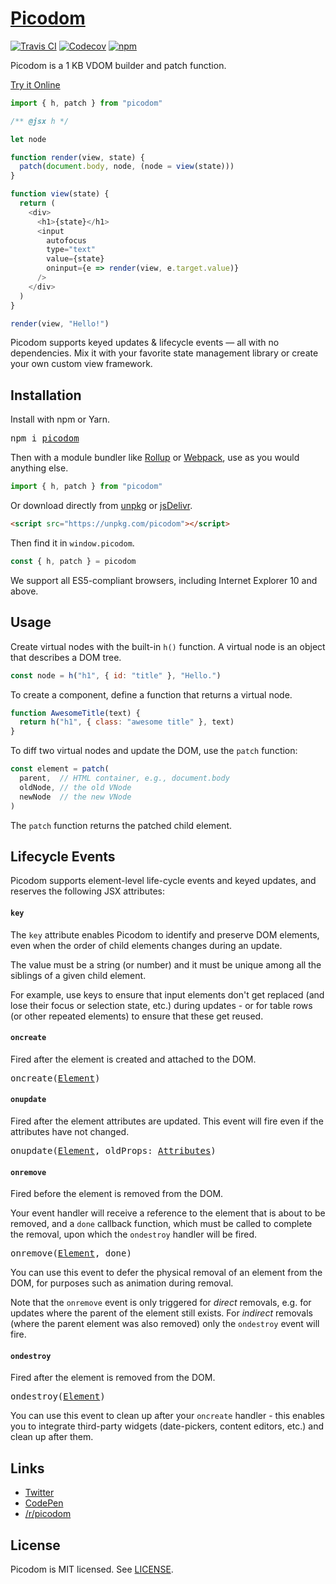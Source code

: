 # [Picodom](https://codepen.io/picodom)
[![Travis CI](https://img.shields.io/travis/picodom/picodom/master.svg)](https://travis-ci.org/picodom/picodom)
[![Codecov](https://img.shields.io/codecov/c/github/picodom/picodom/master.svg)](https://codecov.io/gh/picodom/picodom)
[![npm](https://img.shields.io/npm/v/picodom.svg)](https://www.npmjs.org/package/picodom)

Picodom is a 1 KB VDOM builder and patch function.

[Try it Online](https://codepen.io/picodom/pen/BRbJpG?editors=0010)

```js
import { h, patch } from "picodom"

/** @jsx h */

let node

function render(view, state) {
  patch(document.body, node, (node = view(state)))
}

function view(state) {
  return (
    <div>
      <h1>{state}</h1>
      <input
        autofocus
        type="text"
        value={state}
        oninput={e => render(view, e.target.value)}
      />
    </div>
  )
}

render(view, "Hello!")
```

Picodom supports keyed updates & lifecycle events — all with no dependencies. Mix it with your favorite state management library or create your own custom view framework.

## Installation

Install with npm or Yarn.

<pre>
npm i <a href="https://www.npmjs.com/package/picodom">picodom</a>
</pre>

Then with a module bundler like [Rollup](https://github.com/rollup/rollup) or [Webpack](https://github.com/webpack/webpack), use as you would anything else.

```jsx
import { h, patch } from "picodom"
```

Or download directly from [unpkg](https://unpkg.com/picodom) or [jsDelivr](https://cdn.jsdelivr.net/npm/picodom@latest/dist/picodom.js).

```html
<script src="https://unpkg.com/picodom"></script>
```

Then find it in `window.picodom`.

```jsx
const { h, patch } = picodom
```

We support all ES5-compliant browsers, including Internet Explorer 10 and above.

## Usage

Create virtual nodes with the built-in `h()` function. A virtual node is an object that describes a DOM tree.

```js
const node = h("h1", { id: "title" }, "Hello.")
```

To create a component, define a function that returns a virtual node.

```js
function AwesomeTitle(text) {
  return h("h1", { class: "awesome title" }, text)
}
```

To diff two virtual nodes and update the DOM, use the `patch` function:

```js
const element = patch(
  parent,  // HTML container, e.g., document.body
  oldNode, // the old VNode
  newNode  // the new VNode
)
```

The `patch` function returns the patched child element.

## Lifecycle Events

Picodom supports element-level life-cycle events and keyed updates, and reserves the following JSX attributes:

#### `key`

The `key` attribute enables Picodom to identify and preserve DOM elements, even when the order of child elements changes during an update.

The value must be a string (or number) and it must be unique among all the siblings of a given child element.

For example, use keys to ensure that input elements don't get replaced (and lose their focus or selection state, etc.) during updates - or for table rows (or other repeated elements) to ensure that these get reused.

#### `oncreate`

Fired after the element is created and attached to the DOM.

<pre>
<a id="oncreate-api"></a>oncreate(<a href="https://developer.mozilla.org/en-US/docs/Web/API/Element">Element</a>)
</pre>

#### `onupdate`

Fired after the element attributes are updated. This event will fire even if the attributes have not changed.

<pre>
<a id="onupdate-api"></a>onupdate(<a href="https://developer.mozilla.org/en-US/docs/Web/API/Element">Element</a>, oldProps: <a href="#attributes">Attributes</a>)
</pre>

#### `onremove`

Fired before the element is removed from the DOM.

Your event handler will receive a reference to the element that is about to be removed, and a `done` callback function, which must be called to complete the removal, upon which the `ondestroy` handler will be fired.

<pre>
<a id="onremove-api"></a>onremove(<a href="https://developer.mozilla.org/en-US/docs/Web/API/Element">Element</a>, done)
</pre>

You can use this event to defer the physical removal of an element from the DOM, for purposes such as animation during removal.

Note that the `onremove` event is only triggered for *direct* removals, e.g. for updates where the parent of the element still exists. For *indirect* removals (where the parent element was also removed) only the `ondestroy` event will fire.

#### `ondestroy`

Fired after the element is removed from the DOM.

<pre>
<a id="ondestroy-api"></a>ondestroy(<a href="https://developer.mozilla.org/en-US/docs/Web/API/Element">Element</a>)
</pre>

You can use this event to clean up after your `oncreate` handler - this enables you to integrate third-party widgets (date-pickers, content editors, etc.) and clean up after them.

## Links

- [Twitter](https://twitter.com/picodom)
- [CodePen](https://codepen.io/picodom)
- [/r/picodom](https://www.reddit.com/r/picodom)

## License

Picodom is MIT licensed. See [LICENSE](/LICENSE.md).
